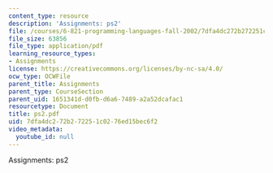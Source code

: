 ```yaml
---
content_type: resource
description: 'Assignments: ps2'
file: /courses/6-821-programming-languages-fall-2002/7dfa4dc272b272251c0276ed15bec6f2_ps2.pdf
file_size: 63856
file_type: application/pdf
learning_resource_types:
- Assignments
license: https://creativecommons.org/licenses/by-nc-sa/4.0/
ocw_type: OCWFile
parent_title: Assignments
parent_type: CourseSection
parent_uid: 1651341d-d0fb-d6a6-7489-a2a52dcafac1
resourcetype: Document
title: ps2.pdf
uid: 7dfa4dc2-72b2-7225-1c02-76ed15bec6f2
video_metadata:
  youtube_id: null
---
```

Assignments: ps2